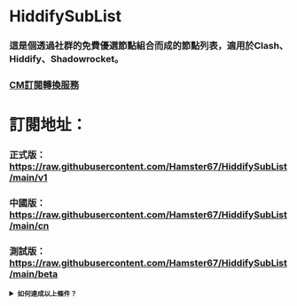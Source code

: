 # HiddifySubList
### 這是個透過社群的免費優選節點組合而成的節點列表，適用於Clash、Hiddify、Shadowrocket。

### [CM訂閱轉換服務](https://sub.fxxk.dedyn.io/)

# 訂閱地址：
### 正式版：https://raw.githubusercontent.com/Hamster67/HiddifySubList/main/v1
### 中國版：https://raw.githubusercontent.com/Hamster67/HiddifySubList/main/cn
### 測試版：https://raw.githubusercontent.com/Hamster67/HiddifySubList/main/beta

<details>
<summary><code><strong>如何達成以上條件？</strong></code></summary>

   - 需要Vless URL 或者 SS URL、Vmess等，例如：
   ```js
   vless://123.123.123.123:123
   ```
   - 需要長時間開啟，最低要求為：
   ```js
   連續 3 天
   ```

 </details>

